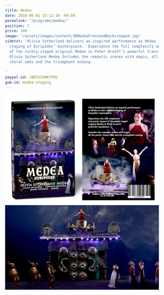```yaml
---
title: Medea
date: 2016-06-01 15:11:10 -04:00
permalink: "/programs/medea/"
position: 7
price: 100
image: "/assets/images/content/3DMedeaFrontandBackcropped.jpg"
sidetxt: 'Olivia Sutherland delivers an inspired performance as Medea in this complete
  staging of Euripides’ masterpiece.  Experience the full complexity and poetic impact
  of the rarely-staged original Medea in Peter Arnott’s powerful translation. The
  Olivia Sutherland Medea Includes the romantic scenes with Aegis, all the poetic
  choral odes and the triumphant ending.

'
paypal-id: J8K5S3XHKYP9G
gum-id: medea-staging
---
```


![Medea Box](/assets/images/content/3DMedeaFrontandBackcropped.jpg)
![Medea on Chariot](/assets/images/content/Medea_Staging_MacMillan_Films_Staring_Olivia_Sutherland.jpg)
